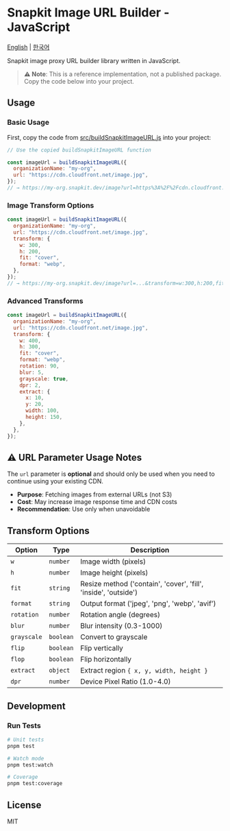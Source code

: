 # Snapkit Image URL Builder - JavaScript

[English](README.md) | [한국어](README.ko.md)

Snapkit image proxy URL builder library written in JavaScript.

> **⚠️ Note**: This is a reference implementation, not a published package. Copy the code below into your project.

## Usage

### Basic Usage

First, copy the code from [src/buildSnapkitImageURL.js](src/buildSnapkitImageURL.js) into your project:

```javascript
// Use the copied buildSnapkitImageURL function

const imageUrl = buildSnapkitImageURL({
  organizationName: "my-org",
  url: "https://cdn.cloudfront.net/image.jpg",
});
// → https://my-org.snapkit.dev/image?url=https%3A%2F%2Fcdn.cloudfront.net%2Fimage.jpg
```

### Image Transform Options

```javascript
const imageUrl = buildSnapkitImageURL({
  organizationName: "my-org",
  url: "https://cdn.cloudfront.net/image.jpg",
  transform: {
    w: 300,
    h: 200,
    fit: "cover",
    format: "webp",
  },
});
// → https://my-org.snapkit.dev/image?url=...&transform=w:300,h:200,fit:cover,format:webp
```

### Advanced Transforms

```javascript
const imageUrl = buildSnapkitImageURL({
  organizationName: "my-org",
  url: "https://cdn.cloudfront.net/image.jpg",
  transform: {
    w: 400,
    h: 300,
    fit: "cover",
    format: "webp",
    rotation: 90,
    blur: 5,
    grayscale: true,
    dpr: 2,
    extract: {
      x: 10,
      y: 20,
      width: 100,
      height: 150,
    },
  },
});
```

## ⚠️ URL Parameter Usage Notes

The `url` parameter is **optional** and should only be used when you need to continue using your existing CDN.

- **Purpose**: Fetching images from external URLs (not S3)
- **Cost**: May increase image response time and CDN costs
- **Recommendation**: Use only when unavoidable

## Transform Options

| Option      | Type      | Description                                                    |
| ----------- | --------- | -------------------------------------------------------------- |
| `w`         | `number`  | Image width (pixels)                                           |
| `h`         | `number`  | Image height (pixels)                                          |
| `fit`       | `string`  | Resize method ('contain', 'cover', 'fill', 'inside', 'outside') |
| `format`    | `string`  | Output format ('jpeg', 'png', 'webp', 'avif')                  |
| `rotation`  | `number`  | Rotation angle (degrees)                                       |
| `blur`      | `number`  | Blur intensity (0.3-1000)                                      |
| `grayscale` | `boolean` | Convert to grayscale                                           |
| `flip`      | `boolean` | Flip vertically                                                |
| `flop`      | `boolean` | Flip horizontally                                              |
| `extract`   | `object`  | Extract region `{ x, y, width, height }`                       |
| `dpr`       | `number`  | Device Pixel Ratio (1.0-4.0)                                   |

## Development

### Run Tests

```bash
# Unit tests
pnpm test

# Watch mode
pnpm test:watch

# Coverage
pnpm test:coverage
```

## License

MIT
